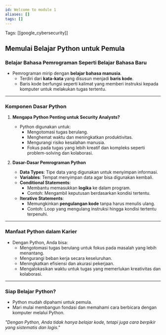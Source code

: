 ```yaml
---
id: Welcome to module 1
aliases: []
tags: []
---
```


Tags: [[google_cybersecurity]]

## Memulai Belajar Python untuk Pemula

### Belajar Bahasa Pemrograman Seperti Belajar Bahasa Baru

- Pemrograman mirip dengan **belajar bahasa manusia**.
  - Terdiri dari **kata-kata** yang disusun menjadi **baris kode**.
  - Baris kode berfungsi seperti kalimat yang memberi instruksi kepada komputer untuk melakukan tugas tertentu.

---

### Komponen Dasar Python

1. **Mengapa Python Penting untuk Security Analysts?**

   - Python digunakan untuk:
     - Mengotomasi tugas berulang.
     - Menghemat waktu dan meningkatkan produktivitas.
     - Mengurangi risiko kesalahan manusia.
     - Fokus pada tugas yang lebih kreatif dan kompleks seperti problem-solving dan kolaborasi.

2. **Dasar-Dasar Pemrograman Python**
   - **Data Types**: Tipe data yang digunakan untuk menyimpan informasi.
   - **Variables**: Tempat menyimpan data agar bisa digunakan kembali.
   - **Conditional Statements**:
     - Membantu memasukkan **logika** ke dalam program.
     - Contoh: Mengambil keputusan berdasarkan kondisi tertentu.
   - **Iterative Statements**:
     - Memungkinkan **pengulangan kode** tanpa harus menulis ulang.
     - Contoh: Loop yang mengulang instruksi hingga kondisi tertentu terpenuhi.

---

### Manfaat Python dalam Karier

- Dengan Python, Anda bisa:
  - Mengotomasi tugas berulang untuk fokus pada masalah yang lebih menantang.
  - Mengurangi beban kerja secara keseluruhan.
  - Meningkatkan efisiensi dan akurasi pekerjaan.
  - Mengalokasikan waktu untuk tugas yang memerlukan kreativitas dan kolaborasi.

---

### Siap Belajar Python?

- Python mudah dipahami untuk pemula.
- Mari mulai membangun fondasi dan memahami cara berbicara dengan komputer melalui Python.

_"Dengan Python, Anda tidak hanya belajar kode, tetapi juga cara berpikir yang sistematis dan logis."_
